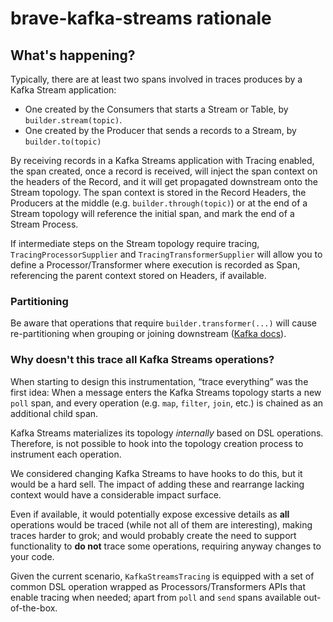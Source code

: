 # brave-kafka-streams rationale

## What's happening?
Typically, there are at least two spans involved in traces produces by a Kafka Stream application:
* One created by the Consumers that starts a Stream or Table, by `builder.stream(topic)`.
* One created by the Producer that sends a records to a Stream, by `builder.to(topic)`

By receiving records in a Kafka Streams application with Tracing enabled, the span created, once
a record is received, will inject the span context on the headers of the Record, and it will get
propagated downstream onto the Stream topology. The span context is stored in the Record Headers,
the Producers at the middle (e.g. `builder.through(topic)`) or at the end of a Stream topology
will reference the initial span, and mark the end of a Stream Process.

If intermediate steps on the Stream topology require tracing, `TracingProcessorSupplier` and
`TracingTransformerSupplier` will allow you to define a Processor/Transformer where execution is recorded as Span,
referencing the parent context stored on Headers, if available.

### Partitioning

Be aware that operations that require `builder.transformer(...)` will cause re-partitioning when
grouping or joining downstream ([Kafka docs](https://kafka.apache.org/documentation/streams/developer-guide/dsl-api.html#applying-processors-and-transformers-processor-api-integration)).

### Why doesn't this trace all Kafka Streams operations?

When starting to design this instrumentation, “trace everything” was the first idea:
When a message enters the Kafka Streams topology starts a new `poll` span, and every operation
(e.g. `map`, `filter`, `join`, etc.) is chained as an additional child span.

Kafka Streams materializes its topology _internally_ based on DSL operations.
Therefore, is not possible to hook into the topology creation process to instrument each operation.

We considered changing Kafka Streams to have hooks to do this, but it would be a hard sell.
The impact of adding these and rearrange lacking context would have a considerable impact surface.

Even if available, it would potentially expose excessive details as **all**
operations would be traced (while not all of them are interesting),
making traces harder to grok; and would probably create the need to support
functionality to **do not** trace some operations, requiring anyway changes to your code.

Given the current scenario, `KafkaStreamsTracing` is equipped with a set of common DSL operation wrapped as
Processors/Transformers APIs that enable tracing when needed;
apart from `poll` and `send` spans available out-of-the-box.
